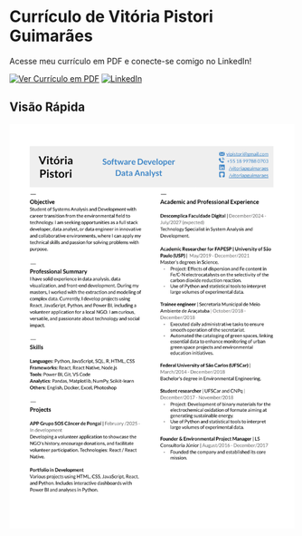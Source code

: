 # Currículo de Vitória Pistori Guimarães

Acesse meu currículo em PDF e conecte-se comigo no LinkedIn!

[![Ver Currículo em PDF](https://img.shields.io/badge/Acesse%20em%20PDF-gray?style=for-the-badge)](https://github.com/vitoriapguimaraes/vitoriapguimaraes/blob/main/DOCUMENTOS/ProfileLinkedIn.pdf)
<a href="https://www.linkedin.com/in/vitoriapguimaraes/"><img src="https://img.shields.io/badge/-in/vitoriapaguimaraes-0077B5?style=for-the-badge" alt="LinkedIn"/></a>

## Visão Rápida

<div align="center">
  <img src="https://github.com/vitoriapguimaraes/vitoriapguimaraes/blob/main/image/ResumeImg-VitoriaPistori.png" alt="Prévia do Currículo" width="700"/>
</div>

